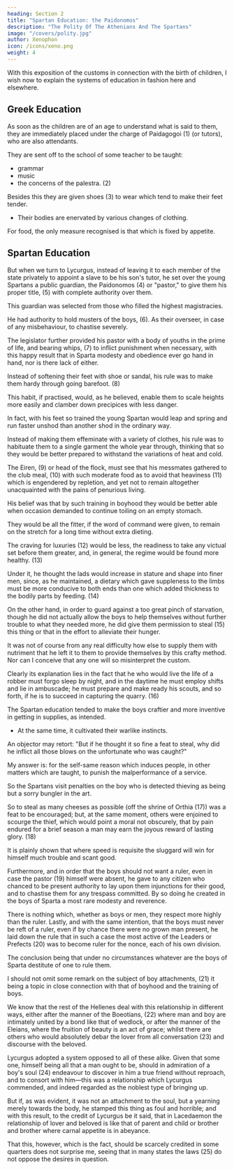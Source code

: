 ```yaml
---
heading: Section 2
title: "Spartan Education: the Paidonomos"
description: "The Polity Of The Athenians And The Spartans"
image: "/covers/polity.jpg"
author: Xenophon
icon: /icons/xeno.png
weight: 4
---
```



With this exposition of the customs in connection with the birth of children, I wish now to explain the systems of education in fashion here and elsewhere. 


## Greek Education

<!-- Throughout the rest of Hellas the custom on the part of those who claim to educate their sons in the best way is as follows. -->

As soon as the children are of an age to understand what is said to them, they are immediately placed under the charge of Paidagogoi (1) (or tutors), who are also attendants.

They are sent off to the school of some teacher to be taught:
- grammar
- music
- the concerns of the palestra. (2) 

Besides this they are given shoes (3) to wear which tend to make their feet tender.
- Their bodies are enervated by various changes of clothing. 

For food, the only measure recognised is that which is fixed by appetite.


## Spartan Education

But when we turn to Lycurgus, instead of leaving it to each member of the state privately to appoint a slave to be his son's tutor, he set over the young Spartans a public guardian, the Paidonomos (4) or "pastor," to give them his proper title, (5) with complete authority over them. 

This guardian was selected from those who filled the highest magistracies. 

He had authority to hold musters of the boys, (6). As their overseer, in case of any misbehaviour, to chastise severely. 

The legislator further provided his pastor with a body of youths in the prime of life, and bearing whips, (7) to inflict punishment when necessary, with this happy result that in Sparta modesty and obedience ever go hand in hand, nor is there lack of either.


Instead of softening their feet with shoe or sandal, his rule was to make them hardy through going barefoot. (8) 

This habit, if practised, would, as he believed, enable them to scale heights more easily and clamber down precipices with less danger. 

In fact, with his feet so trained the young Spartan would leap and spring and run faster unshod than another shod in the ordinary way.

Instead of making them effeminate with a variety of clothes, his rule was to habituate them to a single garment the whole year through, thinking that so they would be better prepared to withstand the variations of heat and cold.

<!-- Again, as regards food, according to his regulation  -->

The Eiren, (9) or head of the flock, must see that his messmates gathered to the club meal, (10) with such moderate food as to avoid that heaviness (11) which is engendered by repletion, and yet not to remain altogether unacquainted with the pains of penurious living. 

His belief was that by such training in boyhood they would be better able when occasion demanded to continue toiling on an empty stomach. 

They would be all the fitter, if the word of command were given, to remain on the stretch for a long time without extra dieting. 

The craving for luxuries (12) would be less, the readiness to take any victual set before them greater, and, in general, the regime would be found more healthy. (13) 

Under it, he thought the lads would increase in stature and shape into finer men, since, as he maintained, a dietary which gave suppleness to the limbs must be more conducive to both ends than one which added thickness to the bodily parts by feeding. (14)

<!-- (14) See L. Dindorf's emendation of this corrupt passage, n. ad loc. (based upon Plut. "Lycurg." 17 and Ps. Plut. "Moral." 237), {kaieis mekos d' an auxanesthai oeto kai eueidesterous} vel {kallious gignesthai, pros amphotera ton radina ta somata poiousan trophen     mallon sullambanein egesamenos e ten diaplatunousan}. Otherwise I would suggest to read {kai eis mekos an auxanesthai ten  (gar)     radina... egesato k.t.l.}, which is closer to the vulgate, and gives nearly the same sense. -->


On the other hand, in order to guard against a too great pinch of starvation, though he did not actually allow the boys to help themselves without further trouble to what they needed more, he did give them permission to steal (15) this thing or that in the effort to alleviate their hunger. 

It was not of course from any real difficulty how else to supply them with nutriment that he left it to them to provide themselves by this crafty method. Nor can I conceive that any one will so misinterpret the custom. 

Clearly its explanation lies in the fact that he who would live the life of a robber must forgo sleep by night, and in the daytime he must employ shifts and lie in ambuscade; he must prepare and make ready his scouts, and so forth, if he is to succeed in capturing the quarry. (16)


The Spartan education tended to make the boys craftier and more inventive in getting in supplies, as intended.
- At the same time, it cultivated their warlike instincts. 

An objector may retort: "But if he thought it so fine a feat to steal, why did he inflict all those blows on the unfortunate who was caught?" 

My answer is: for the self-same reason which induces people, in other matters which are taught, to punish the malperformance of a service. 

So the Spartans visit penalties on the boy who is detected thieving as being but a sorry bungler in the art. 

So to steal as many cheeses as possible (off the shrine of Orthia (17)) was a feat to be encouraged; but, at the same moment, others were enjoined to scourge the thief, which would point a moral not obscurely, that by pain endured for a brief season a man may earn the joyous reward of lasting glory. (18) 

It is plainly shown that where speed is requisite the sluggard will win for himself much trouble and scant good.


Furthermore, and in order that the boys should not want a ruler, even in case the pastor (19) himself were absent, he gave to any citizen who chanced to be present authority to lay upon them injunctions for their good, and to chastise them for any trespass committed. By so doing he created in the boys of Sparta a most rare modesty and reverence. 

There is nothing which, whether as boys or men, they respect more highly than the ruler. Lastly, and with the same intention, that the boys must never be reft of a ruler, even if by chance there were no grown man present, he laid down the rule that in such a case the most active of the Leaders or Prefects (20) was to become ruler for the nonce, each of his own division.

The conclusion being that under no circumstances whatever are the boys of Sparta destitute of one to rule them.

I should not omit some remark on the subject of boy attachments, (21) it being a topic in close connection with that of boyhood and the training of boys.


We know that the rest of the Hellenes deal with this relationship in different ways, either after the manner of the Boeotians, (22) where man and boy are intimately united by a bond like that of wedlock, or after the manner of the Eleians, where the fruition of beauty is an act of grace; whilst there are others who would absolutely debar the lover from all conversation (23) and discourse with the beloved.


Lycurgus adopted a system opposed to all of these alike. Given that some one, himself being all that a man ought to be, should in admiration of a boy's soul (24) endeavour to discover in him a true friend without reproach, and to consort with him—this was a relationship which Lycurgus commended, and indeed regarded as the noblest type of bringing up.

But if, as was evident, it was not an attachment to the soul, but a yearning merely towards the body, he stamped this thing as foul and horrible; and with this result, to the credit of Lycurgus be it said, that in Lacedaemon the relationship of lover and beloved is like that of parent and child or brother and brother where carnal appetite is in abeyance.

That this, however, which is the fact, should be scarcely credited in some quarters does not surprise me, seeing that in many states the laws (25) do not oppose the desires in question.

<!-- I have now described the two chief methods of education in vogue; that is to say, the Lacedaemonian as contrasted with that of the rest of Hellas, and I leave it to the judgment of him whom it may concern, which of the two has produced the finer type of men. And by finer I mean the better disciplined, the more modest and reverential, and, in matters where self-restraint is a virtue, the more continent. -->
